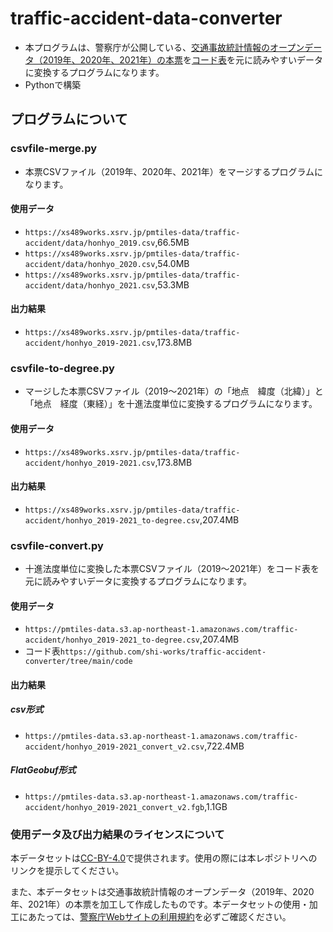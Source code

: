 # traffic-accident-data-converter
- 本プログラムは、警察庁が公開している、[交通事故統計情報のオープンデータ（2019年、2020年、2021年）の本票](https://www.npa.go.jp/publications/statistics/koutsuu/opendata/index_opendata.html)を[コード表](https://www.npa.go.jp/publications/statistics/koutsuu/opendata/index_opendata.html)を元に読みやすいデータに変換するプログラムになります。
- Pythonで構築

## プログラムについて

### csvfile-merge.py
- 本票CSVファイル（2019年、2020年、2021年）をマージするプログラムになります。

#### 使用データ
- `https://xs489works.xsrv.jp/pmtiles-data/traffic-accident/data/honhyo_2019.csv`,66.5MB
- `https://xs489works.xsrv.jp/pmtiles-data/traffic-accident/data/honhyo_2020.csv`,54.0MB
- `https://xs489works.xsrv.jp/pmtiles-data/traffic-accident/data/honhyo_2021.csv`,53.3MB

#### 出力結果
- `https://xs489works.xsrv.jp/pmtiles-data/traffic-accident/honhyo_2019-2021.csv`,173.8MB

### csvfile-to-degree.py
- マージした本票CSVファイル（2019～2021年）の「地点　緯度（北緯）」と「地点　経度（東経）」を十進法度単位に変換するプログラムになります。

#### 使用データ
- `https://xs489works.xsrv.jp/pmtiles-data/traffic-accident/honhyo_2019-2021.csv`,173.8MB

#### 出力結果
- `https://xs489works.xsrv.jp/pmtiles-data/traffic-accident/honhyo_2019-2021_to-degree.csv`,207.4MB  

### csvfile-convert.py
- 十進法度単位に変換した本票CSVファイル（2019～2021年）をコード表を元に読みやすいデータに変換するプログラムになります。

#### 使用データ
- `https://pmtiles-data.s3.ap-northeast-1.amazonaws.com/traffic-accident/honhyo_2019-2021_to-degree.csv`,207.4MB  
- コード表`https://github.com/shi-works/traffic-accident-converter/tree/main/code`

#### 出力結果
##### csv形式
- `https://pmtiles-data.s3.ap-northeast-1.amazonaws.com/traffic-accident/honhyo_2019-2021_convert_v2.csv`,722.4MB  
##### FlatGeobuf形式
- `https://pmtiles-data.s3.ap-northeast-1.amazonaws.com/traffic-accident/honhyo_2019-2021_convert_v2.fgb`,1.1GB

### 使用データ及び出力結果のライセンスについて
本データセットは[CC-BY-4.0](https://pmtiles-data.s3.ap-northeast-1.amazonaws.com/traffic-accident/LICENSE)で提供されます。使用の際には本レポジトリへのリンクを提示してください。

また、本データセットは交通事故統計情報のオープンデータ（2019年、2020年、2021年）の本票を加工して作成したものです。本データセットの使用・加工にあたっては、[警察庁Webサイトの利用規約](https://www.npa.go.jp/rules/index.html)を必ずご確認ください。
